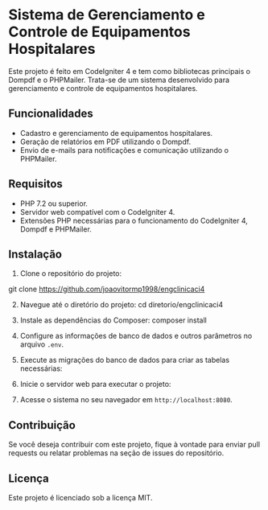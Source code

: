 # Sistema de Gerenciamento e Controle de Equipamentos Hospitalares

Este projeto é feito em CodeIgniter 4 e tem como bibliotecas principais o Dompdf e o PHPMailer. Trata-se de um sistema desenvolvido para gerenciamento e controle de equipamentos hospitalares.

## Funcionalidades

- Cadastro e gerenciamento de equipamentos hospitalares.
- Geração de relatórios em PDF utilizando o Dompdf.
- Envio de e-mails para notificações e comunicação utilizando o PHPMailer.

## Requisitos

- PHP 7.2 ou superior.
- Servidor web compatível com o CodeIgniter 4.
- Extensões PHP necessárias para o funcionamento do CodeIgniter 4, Dompdf e PHPMailer.

## Instalação

1. Clone o repositório do projeto:

git clone <https://github.com/joaovitormp1998/engclinicaci4>

2. Navegue até o diretório do projeto:
  cd diretorio/engclinicaci4
3. Instale as dependências do Composer:
   composer install

4. Configure as informações de banco de dados e outros parâmetros no arquivo `.env`.

5. Execute as migrações do banco de dados para criar as tabelas necessárias:


6. Inicie o servidor web para executar o projeto:


7. Acesse o sistema no seu navegador em `http://localhost:8080`.

## Contribuição

Se você deseja contribuir com este projeto, fique à vontade para enviar pull requests ou relatar problemas na seção de issues do repositório.

## Licença

Este projeto é licenciado sob a licença MIT.
